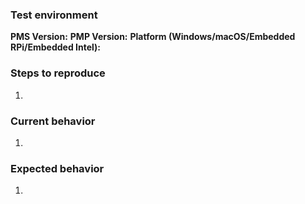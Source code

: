 <!--
PLEASE REMOVE THIS SECTION

This repository is only for Plex Media Player (PMP). Please do not open issues related to other Plex clients (Roku, Apple TV, etc) or Plex Media Server.

Each filed issue must please:

  - include a concise description of the issue and steps to reproduce.
  - include a sample media file or media file information when applicable.
    - Generating samples: https://support.plex.tv/articles/201035968-generating-sample-files-from-media/.
    - Retrieving XML media information: https://support.plex.tv/articles/201998867-investigate-media-information-and-formats/. Please attach within zip.
  - be accompanied by _clean_ logs.
    - PMP logs can be found here: https://support.plex.tv/articles/207338748-plex-media-player-logs/
    - Clean log instructions: Clear your logs; reproduce the issue; attach logs in a .zip file.

PLEASE REMOVE THIS SECTION
-->

### Test environment

**PMS Version:**
**PMP Version:**
**Platform (Windows/macOS/Embedded RPi/Embedded Intel):**

### Steps to reproduce
1.

### Current behavior
1.

### Expected behavior
1.
